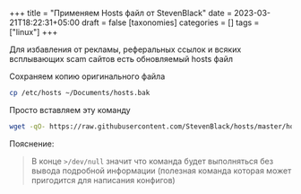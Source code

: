 +++
title = "Применяем Hosts файл от StevenBlack"
date = 2023-03-21T18:22:31+05:00
draft = false
[taxonomies]
categories = []
tags = ["linux"]
+++

Для избавления от рекламы, реферальных ссылок и всяких всплывающих scam сайтов есть обновляемый hosts файл

Сохраняем копию оригинального файла

```sh
cp /etc/hosts ~/Documents/hosts.bak
```

Просто вставляем эту команду

```sh
wget -qO- https://raw.githubusercontent.com/StevenBlack/hosts/master/hosts | sudo tee --append /etc/hosts >/dev/null
```

Пояснение:

> В конце `>/dev/null` значит что команда будет выполняться без вывода подробной информации (полезная команда которая может пригодится для написания конфигов)

